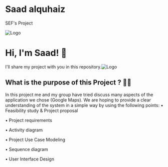 
# Saad alquhaiz

SEF's Project



![Logo](https://i.pinimg.com/originals/df/39/2f/df392fb90619818047bf4f09e0adbc36.gif)


# Hi, I'm Saad! 🙏

I'll share my project with you in this repository.![Logo](https://i.pinimg.com/originals/64/8d/26/648d26dceaa265dc6b9483bf419abe8a.gif)
## What is the purpose of this Project ? 🤔🤔

In this project me and my group have tried discuss many aspects of the application we chose (Google Maps). We are hoping to provide a clear understanding of the system in a simple way by using the following points:
• Feasibility study & Project proposal

• Project requirements

• Activity diagram

• Project Use Case Modeling

• Sequence diagram

• User Interface Design 


